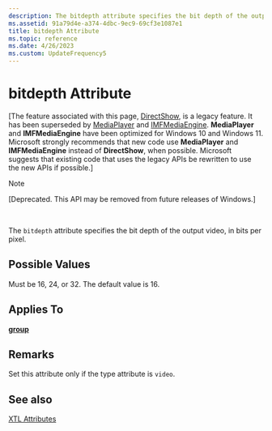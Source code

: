 ```yaml
---
description: The bitdepth attribute specifies the bit depth of the output video, in bits per pixel.
ms.assetid: 91a79d4e-a374-4dbc-9ec9-69cf3e1087e1
title: bitdepth Attribute
ms.topic: reference
ms.date: 4/26/2023
ms.custom: UpdateFrequency5
---
```


# bitdepth Attribute

\[The feature associated with this page, [DirectShow](/windows/win32/directshow/directshow), is a legacy feature. It has been superseded by [MediaPlayer](/uwp/api/Windows.Media.Playback.MediaPlayer) and [IMFMediaEngine](/windows/win32/api/mfmediaengine/nn-mfmediaengine-imfmediaengine). **MediaPlayer** and **IMFMediaEngine** have been optimized for Windows 10 and Windows 11. Microsoft strongly recommends that new code use **MediaPlayer** and **IMFMediaEngine** instead of **DirectShow**, when possible. Microsoft suggests that existing code that uses the legacy APIs be rewritten to use the new APIs if possible.\]

> [!Note]  
> \[Deprecated. This API may be removed from future releases of Windows.\]

 

The `bitdepth` attribute specifies the bit depth of the output video, in bits per pixel.

## Possible Values

Must be 16, 24, or 32. The default value is 16.

## Applies To

[**group**](group-element.md)

## Remarks

Set this attribute only if the type attribute is `video`.

## See also

<dl> <dt>

[XTL Attributes](xtl-attributes.md)
</dt> </dl>

 

 



